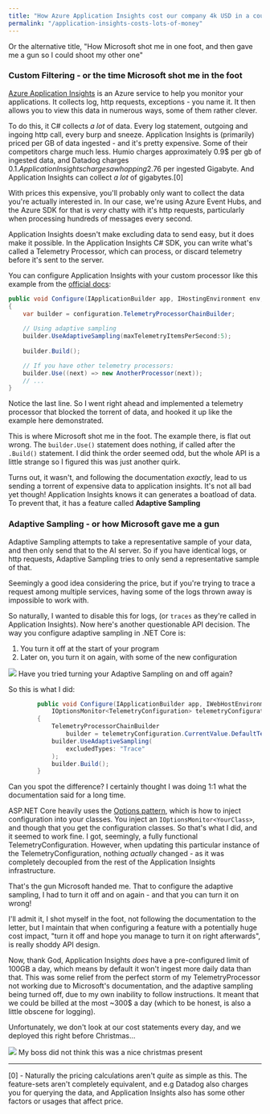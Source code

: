 ```yaml
---
title: "How Azure Application Insights cost our company 4k USD in a couple of weeks"
permalink: "/application-insights-costs-lots-of-money"
---
```


Or the alternative title, "How Microsoft shot me in one foot, and then gave me a gun so I could shoot my other one"

### Custom Filtering - or the time Microsoft shot me in the foot
[Azure Application Insights](https://docs.microsoft.com/en-us/azure/azure-monitor/app/app-insights-overview) is an Azure
service to help you monitor your applications. It collects log, http requests, exceptions - you name it.
It then allows you to view this data in numerous ways, some of them rather clever.

To do this, it C# collects *a lot* of data. Every log statement, outgoing and ingoing http call, every burp and sneeze.
Application Insights is (primarily) priced per GB of data ingested - and it's pretty expensive.
Some of their competitors charge much less. Humio charges approximately 0.9$ per gb of ingested data, and Datadog charges
0.1$. Application Insights charges a whopping 2.76$ per ingested Gigabyte. And Application Insights can collect *a lot* of gigabytes.[0]


With prices this expensive, you'll probably only want to collect the data you're actually interested in.
In our case, we're using Azure Event Hubs, and the Azure SDK for that is *very* chatty with it's http requests, particularly when
processing hundreds of messages every second.

Application Insights doesn't make excluding data to send easy, but it does make it possible.
In the Application Insights C# SDK, you can write what's called a Telemetry Processor,
which can process, or discard telemetry before it's sent to the server.


You can configure Application Insights with your custom processor like this example from the [official docs](https://docs.microsoft.com/en-us/azure/azure-monitor/app/sampling#configure-sampling-settings):
```csharp
public void Configure(IApplicationBuilder app, IHostingEnvironment env, TelemetryConfiguration configuration)
{
    var builder = configuration.TelemetryProcessorChainBuilder;
    
    // Using adaptive sampling
    builder.UseAdaptiveSampling(maxTelemetryItemsPerSecond:5);
    
    builder.Build();

    // If you have other telemetry processors:
    builder.Use((next) => new AnotherProcessor(next));
    // ...
}
```
Notice the last line. So I went right ahead and implemented a telemetry processor that blocked the torrent of data,
and hooked it up like the example here demonstrated.


This is where Microsoft shot me in the foot. The example there, is flat out wrong. The `builder.Use()` statement does
nothing, if called after the `.Build()` statement. I did think the order seemed odd, but the whole API
is a little strange so I figured this was just another quirk.

Turns out, it wasn't, and following the documentation *exactly*, lead to us sending a torrent of expensive data to application insights.
It's not all bad yet though! Application Insights knows it can generates a boatload of data. To prevent that, it has a feature
called **Adaptive Sampling**

### Adaptive Sampling - or how Microsoft gave me a gun
Adaptive Sampling attempts to take a representative sample of your data, and then only send that to the AI server.
So if you have identical logs, or http requests, Adaptive Sampling tries to only send a representative sample of that.

Seemingly a good idea considering the price, but if you're trying to trace a request among multiple services,
having some of the logs thrown away is impossible to work with.


So naturally, I wanted to disable this for logs, (or `traces` as they're called in Application Insights).
Now here's another questionable API decision. The way you configure adaptive sampling in .NET Core is:


1. You turn it off at the start of your program
2. Later on, you turn it on again, with some of the new configuration 


<div class="img-div-skyscraper">
<img src="{{site.url}}/assets/img/application-insights-doc.png"/>
Have you tried turning your Adaptive Sampling on and off again?
</div>

So this is what I did:

```csharp
        public void Configure(IApplicationBuilder app, IWebHostEnvironment env,
            IOptionsMonitor<TelemetryConfiguration> telemetryConfiguration)
        {
            TelemetryProcessorChainBuilder
                builder = telemetryConfiguration.CurrentValue.DefaultTelemetrySink.TelemetryProcessorChainBuilder;
            builder.UseAdaptiveSampling(
                excludedTypes: "Trace"
            );
            builder.Build();
        }
```

Can you spot the difference? I certainly thought I was doing 1:1 what the documentation said for a long time.

ASP.NET Core heavily uses the [Options pattern](https://docs.microsoft.com/en-us/aspnet/core/fundamentals/configuration/options?view=aspnetcore-3.1),
which is how to inject configuration into your classes. You inject an `IOptionsMonitor<YourClass>`, and though that you get the configuration classes.
So that's what I did, and it seemed to work fine. I got, seemingly, a fully functional TelemetryConfiguration. However, when updating this
particular instance of the TelemetryConfiguration, nothing *actually* changed - as it was completely decoupled from the rest of
the Application Insights infrastructure.


That's the gun Microsoft handed me. That to configure the adaptive sampling, I had to turn it off and on again - and that
you can turn it on wrong!
 
I'll admit it, I shot myself in the foot, not following the documentation to the letter, but I maintain that when configuring
a feature with a potentially huge cost impact, "turn it off and hope you manage to turn it on right afterwards", is really shoddy API design.


Now, thank God, Application Insights *does* have a pre-configured limit of 100GB a day, which means by default it won't ingest
more daily data than that.
This was some relief from the perfect storm of my TelemetryProcessor not working due to Microsoft's documentation,
and the adaptive sampling being turned off, due to my own inability to follow instructions.
It meant that we could be billed at the most ~300$ a day (which to be honest, is also a little obscene for logging).  

Unfortunately, we don't look at our cost statements every day, and we deployed this right before Christmas...


<div class="img-div">
<img src="{{site.url}}/assets/img/ai-cost-analysis.png"/>
My boss did not think this was a nice christmas present
</div>





---
[0] - Naturally the pricing calculations aren't *quite* as simple as this. The feature-sets aren't completely equivalent,
and e.g Datadog also charges you for querying the data, and Application Insights also has some other factors or usages that affect price.